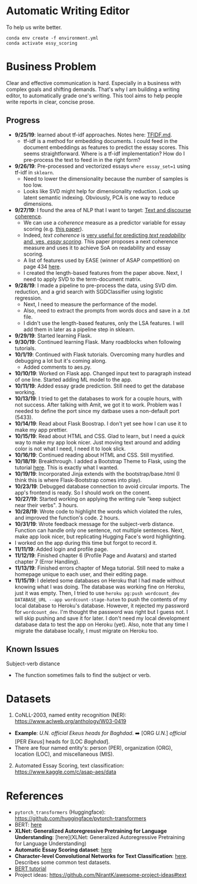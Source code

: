 # Automatic Writing Editor
To help us write better.

`conda env create -f environment.yml`  
`conda activate essy_scoring`

# Business Problem
Clear and effective communication is hard. Especially in a business with complex goals and shifting demands. That's why I am building a writing editor, to automatically grade one's writing. This tool aims to help people write reports in clear, concise prose.

## Progress
* __9/25/19__: learned about tf-idf approaches. Notes here: [TFIDF.md](notes/TFIDF.md).
  * tf-idf is a method for embedding documents. I could feed in the document embeddings as features to predict the essay scores. This seems straightforward. Where is a tf-idf implementation? How do I pre-process the text to feed in in the right form?
* __9/26/19__: Pre-processed and vectorized essays `where essay_set=1` using tf-idf in `sklearn`. 
  * Need to lower the dimensionality because the number of samples is too low. 
  * Looks like SVD might help for dimensionality reduction. Look up latent semantic indexing. Obviously, PCA is one way to reduce dimensions.
* __9/27/19__: I found the area of NLP that I want to target: [Text and discourse coherence](https://web.stanford.edu/~jurafsky/slp3/21.pdf). 
  * We can use a _coherence_ measure as a predictor variable for essay scoring (e.g. [this paper](https://www.aclweb.org/anthology/D13-1180)).
  * Indeed, _text coherence_ is [very useful for predicting _text readability_ and, yes, _essay scoring_](https://www.aclweb.org/anthology/D18-1464). This paper proposes a next coherence measure and uses it to achieve SoA on readability and essay scoring.
  * A list of features used by EASE (winner of ASAP competition) on page 434 [here](https://www.cs.cmu.edu/~ark/EMNLP-2015/proceedings/EMNLP/pdf/EMNLP049.pdf).
  * I created the length-based features from the paper above. Next, I need to apply SVD to the term-document matrix.
* __9/28/19__: I made a pipeline to pre-process the data, using SVD dim. reduction, and a grid search with SGDClassifier using logistic regression.
  * Next, I need to measure the performance of the model.
  * Also, need to extract the prompts from words docs and save in a .txt file.
  * I didn't use the length-based features, only the LSA features. I will add them in later as a pipeline step in sklearn.
* __9/29/19__: Started learning Flask.
* __9/30/19__: Continued learning Flask. Many roadblocks when following tutorials.
* __10/1/19__: Continued with Flask tutorials. Overcoming many hurdles and debugging a lot but it's coming along.
  * Added comments to aes.py.
* __10/10/19__: Worked on Flask app. Changed input text to paragraph instead of one line. Started adding ML model to the app.
* __10/11/19__: Added essay grade prediction. Still need to get the database working.
* __10/13/19__: I tried to get the databases to work for a couple hours, with not success. After talking with Amit, we got it to work. Problem was I needed to define the port since my datbase uses a non-default port (5433).
* __10/14/19__: Read about Flask Boostrap. I don't yet see how I can use it to make my app prettier.
* __10/15/19__: Read about HTML and CSS. Glad to learn, but I need a _quick_ way to make my app look nicer. Just moving text around and adding color is not what I need, I need it to look slick.
* __10/16/19__: Continued reading about HTML and CSS. Still mystified.
* __10/18/19__: Breakthrough. I added a Bootstrap Theme to Flask, using the tutorial [here](https://www.youtube.com/watch?v=3NsEGaCIT38). This is exactly what I wanted.
* __10/19/19__: Incorporated Jinja extends with the bootstrap/base.html (I think this is where Flask-Bootstrap comes into play).
* __10/23/19__: Debugged database connection to avoid circular imports. The app's frontend is ready. So I should work on the conent.
* __10/27/19__: Started working on applying the writing rule "keep subject near their verbs". 3 hours.
* __10/28/19__: Wrote code to highlight the words which violated the rules, and improved the function's code. 2 hours.
* __10/31/19__: Wrote feedback message for the subject-verb distance. Function can handle only one sentence, not multiple sentences. Next, make app look nicer, but replicating Hugging Face's word highlighting.
* I worked on the app during this time but forgot to record it.
* __11/11/19__: Added login and profile page.
* __11/12/19__: Finished chapter 6 (Profile Page and Avatars) and started chapter 7 (Error Handling).
* __11/13/19__: Finished errors chapter of Mega tutorial. Still need to make a homepage unique to each user, and their editing page.
* __11/15/19__: I deleted some databases on Heroku that I had made without knowing what I was doing. The database was working fine on Heroku, just it was empty. Then, I tried to use `heroku pg:push wordcount_dev DATABASE_URL --app wordcount-stage-hatem` to push the contents of my local database to Heroku's database. However, it rejected my password for `wordcount_dev`. I'm thought the password was right but I guess not. I will skip pushing and save it for later. I don't need my local development database data to test the app on Heroku (yet). Also, note that any time I migrate the database locally, I must migrate on Heroku too.

## Known Issues
Subject-verb distance
* The function sometimes fails to find the subject or verb.

# Datasets
1. CoNLL-2003, named entity recognition (NER): https://www.aclweb.org/anthology/W03-0419
  * __Example__: _U.N. official Ekeus heads for Baghdad_. :arrow_right: [ORG _U.N._] _official_ [PER _Ekeus_] heads for [LOC _Baghdad_].
  * There are four named entity's: person (PER), organization (ORG), location (LOC), and miscellaneous (MIS).
2. Automated Essay Scoring, text classification: https://www.kaggle.com/c/asap-aes/data


# References
* `pytorch_transformers` (Huggingface): https://github.com/huggingface/pytorch-transformers
* BERT: [here](https://arxiv.org/pdf/1810.04805v2.pdf)
* __XLNet: Generalized Autoregressive Pretraining for Language Understanding__: [here](XLNet: Generalized Autoregressive Pretraining for Language Understanding)
* __Automatic Essay Scoring dataset__: [here](https://github.com/nusnlp/nea)
* __Character-level Convolutional Networks for Text Classification__: [here](https://papers.nips.cc/paper/5782-character-level-convolutional-networks-for-text-classification.pdf). Describes some common test datasets.
* [BERT tutorial](https://mccormickml.com/2019/05/14/BERT-word-embeddings-tutorial/)
* Project ideas: https://github.com/NirantK/awesome-project-ideas#text
